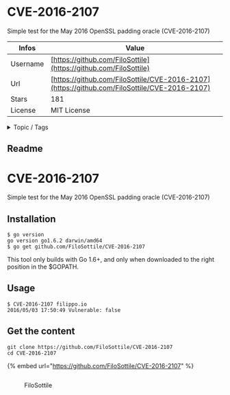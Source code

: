 # CVE-2016-2107

Simple test for the May 2016 OpenSSL padding oracle (CVE-2016-2107)

| Infos    | Value                                                              |
| -------- | -------------------------------------------------------------------|
| Username | [https://github.com/FiloSottile](https://github.com/FiloSottile) |
| Url      | [https://github.com/FiloSottile/CVE-2016-2107](https://github.com/FiloSottile/CVE-2016-2107)                                               |
| Stars    | 181                                                          |
| License  | MIT License                                                        |

<details>

<summary>Topic / Tags</summary>



</details>

## Readme

# CVE-2016-2107
Simple test for the May 2016 OpenSSL padding oracle (CVE-2016-2107)

## Installation

```
$ go version
go version go1.6.2 darwin/amd64
$ go get github.com/FiloSottile/CVE-2016-2107
```

This tool only builds with Go 1.6+, and only when downloaded to the right position in the $GOPATH.

## Usage

```
$ CVE-2016-2107 filippo.io
2016/05/03 17:50:49 Vulnerable: false
```



## Get the content

```
git clone https://github.com/FiloSottile/CVE-2016-2107
cd CVE-2016-2107
```

{% embed url="https://github.com/FiloSottile/CVE-2016-2107" %}

<figure><img src="https://avatars.githubusercontent.com/u/1225294?v=4" alt=""><figcaption><p>FiloSottile</p></figcaption></figure>
